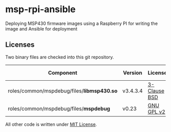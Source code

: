 # msp-rpi-ansible
Deploying MSP430 firmware images using a Raspberry PI for writing the image and Ansible for deployment

## Licenses
Two binary files are checked into this git repository.

| Component | Version | License | Source Code | Modifications |
| --------- | ------- | ------- | ----------- | ------------- |
| roles/common/mspdebug/files/__libmsp430.so__ | v3.4.3.4 | [3-Clause BSD](roles/common/LICENSE-libmsp430) | [TI Website](http://www.ti.com/lit/sw/slac460k/slac460k.zip) | None |
| roles/common/mspdebug/files/__mspdebug__ | v0.23 | [GNU GPL v2](roles/common/LICENSE-mspdebug) | [SourceForge](http://downloads.sourceforge.net/project/mspdebug/mspdebug-0.23.tar.gz) | None |  
  
All other code is written under [MIT License](LICENSE.md).
